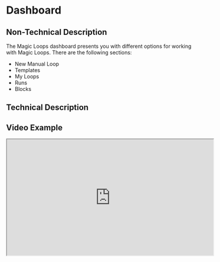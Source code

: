 # Dashboard

## Non-Technical Description
The Magic Loops dashboard presents you with different options for working with Magic Loops. There are the following sections: 

- New Manual Loop 
- Templates 
- My Loops 
- Runs 
- Blocks

## Technical Description


## Video Example
<iframe width="560" height="315" src="https://www.youtube.com/embed/exampleVideo1" title="Dashboard video" allow="accelerometer; autoplay; clipboard-write; encrypted-media; gyroscope; picture-in-picture" allowfullscreen></iframe>
